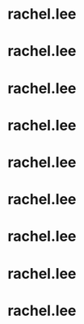 # rachel.lee
# rachel.lee
# rachel.lee
# rachel.lee
# rachel.lee
# rachel.lee
# rachel.lee
# rachel.lee
# rachel.lee
